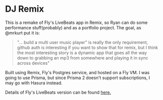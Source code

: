 # DJ Remix

This is a remake of Fly's LiveBeats app in Remix, so Ryan can do some performance stuff(probably) and as a portfolio project. The goal, as @mrkurt put it is:

> "... build a multi user music player" is really the only requirement, github auth is interesting if you want to show that for remix, but I think the most interesting story is a dynamic app that goes all the way down to grabbing an mp3 from somewhere and playing it in sync across devices"

Built using Remix, Fly's Postgres service, and hosted on a Fly VM. I was going to use Prisma, but since Prisma 2 doesn't support subscriptions, I may go with Hasura instead.

Details of Fly's LiveBeats version can be found [here.](https://fly.io/blog/livebeats/)